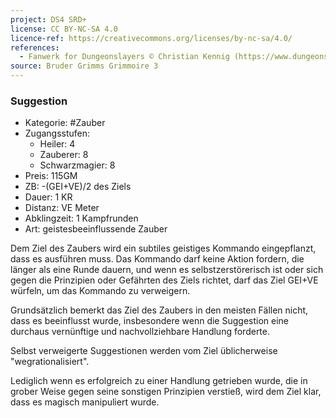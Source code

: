 ```yaml
---
project: DS4 SRD+
license: CC BY-NC-SA 4.0
licence-ref: https://creativecommons.org/licenses/by-nc-sa/4.0/
references: 
  - Fanwerk for Dungeonslayers © Christian Kennig (https://www.dungeonslayers.net/)
source: Bruder Grimms Grimmoire 3
---
```


### Suggestion

- Kategorie: #Zauber
- Zugangsstufen:
  - Heiler: 4
  - Zauberer: 8
  - Schwarzmagier: 8
- Preis: 115GM
- ZB: -(GEI+VE)/2 des Ziels
- Dauer: 1 KR
- Distanz: VE Meter
- Abklingzeit: 1 Kampfrunden
- Art: geistesbeeinflussende Zauber

Dem Ziel des Zaubers wird ein subtiles geistiges Kommando eingepflanzt, dass es ausführen muss. Das Kommando darf keine Aktion fordern, die länger als eine Runde dauern, und wenn es selbstzerstörerisch ist oder sich gegen die Prinzipien oder Gefährten des Ziels richtet, darf das Ziel GEI+VE würfeln, um das Kommando zu verweigern.

Grundsätzlich bemerkt das Ziel des Zaubers in den meisten Fällen nicht, dass es beeinflusst wurde, insbesondere wenn die Suggestion eine durchaus vernünftige und nachvollziehbare Handlung forderte.

Selbst verweigerte Suggestionen werden vom Ziel üblicherweise "wegrationalisiert".

Lediglich wenn es erfolgreich zu einer Handlung getrieben wurde, die in grober Weise gegen seine sonstigen Prinzipien verstieß, wird dem Ziel klar, dass es magisch manipuliert wurde.

